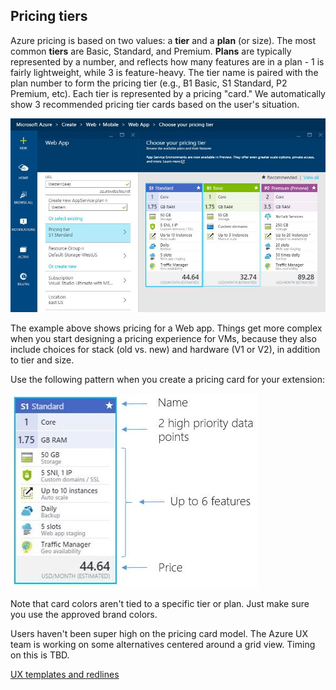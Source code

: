 <properties title="" pageTitle="Pricing tiers" description="" authors="mattshel" />

<tags
    ms.service="portalfx"
    ms.workload="portalfx"
    ms.tgt_pltfrm="portalfx"
    ms.devlang="portalfx"
    ms.topic="get-started-article"
    ms.date="07/20/2015" 
    ms.author="mattshel"/>    

## Pricing tiers ##



Azure pricing is based on two values: a **tier** and a **plan** (or size). The most common **tiers** are Basic, Standard, and Premium. **Plans** are typically represented by a number, and reflects how many features are in a plan - 1 is fairly lightweight, while 3 is feature-heavy. The tier name is paired with the plan number to form the pricing tier (e.g., B1 Basic, S1 Standard, P2 Premium, etc). Each tier is represented by a pricing "card." We automatically show 3 recommended pricing tier cards based on the user's situation.

![An example of pricing tiers][pricing_tier]

The example above shows pricing for a Web app. Things get more complex when you start designing a pricing experience for VMs, because they also include choices for stack (old vs. new) and hardware (V1 or V2), in addition to tier and size.

Use the following pattern when you create a pricing card for your extension: 

![UX pattern for pricing cards][pricing_card]

Note that card colors aren't tied to a specific tier or plan. Just make sure you use the approved brand colors.

Users haven't been super high on the pricing card model. The Azure UX team is working on some alternatives centered around a grid view. Timing on this is TBD.

[UX templates and redlines](https://microsoft.sharepoint.com/teams/azureteams/aapt/azureux/portalfx/_layouts/15/WopiFrame.aspx?sourcedoc={8f1f1bfc-903b-465f-9711-d8914214ca7c}&action=edit&wd=target%28%2F%2FDesign%20Sprints%2FPRICING.one%7Cd10c9dfb-10fc-49cc-9cf4-e4d58ba49346%2FSpec%20picker%7Cadfccd12-288f-4a54-8eab-7236ebf0625e%2F%29)

[pricing_tier]: ../media/portalfx-ux-pricing-tier/pricing_tier.JPG
[pricing_card]: ../media/portalfx-ux-pricing-tier/pricing_card.JPG
